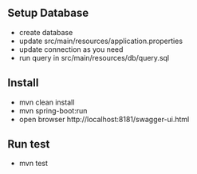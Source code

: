 ## Setup Database
- create database
- update src/main/resources/application.properties
- update connection as you need
- run query in src/main/resources/db/query.sql

## Install
- mvn clean install
- mvn spring-boot:run
- open browser http://localhost:8181/swagger-ui.html

## Run test
- mvn test
